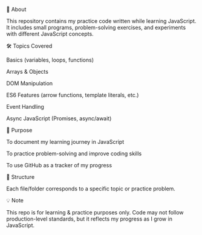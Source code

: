 📌 About

This repository contains my practice code written while learning JavaScript.
It includes small programs, problem-solving exercises, and experiments with different JavaScript concepts.

🛠 Topics Covered

Basics (variables, loops, functions)

Arrays & Objects

DOM Manipulation

ES6 Features (arrow functions, template literals, etc.)

Event Handling

Async JavaScript (Promises, async/await)


🚀 Purpose

To document my learning journey in JavaScript

To practice problem-solving and improve coding skills

To use GitHub as a tracker of my progress

📂 Structure

Each file/folder corresponds to a specific topic or practice problem.

💡 Note

This repo is for learning & practice purposes only. Code may not follow production-level standards, but it reflects my progress as I grow in JavaScript.
